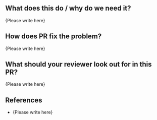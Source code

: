 <!-- Thank you for your contribution to scaffdog! Please replace {Please write here} with your description -->

## What does this do / why do we need it?

{Please write here}

## How does PR fix the problem?

{Please write here}

## What should your reviewer look out for in this PR?

{Please write here}

## References

- {Please write here}
